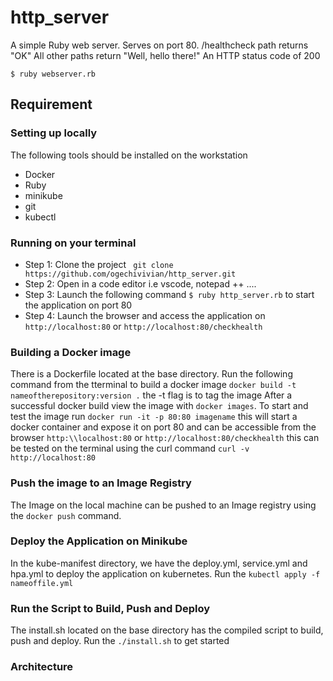 # http_server
A simple Ruby web server.
Serves on port 80.
/healthcheck path returns "OK"
All other paths return "Well, hello there!"
An HTTP status code of 200

`$ ruby webserver.rb`

## Requirement
### Setting up locally 
The following tools should be installed on the workstation
* Docker
* Ruby
* minikube
* git
* kubectl

### Running on your terminal

* Step 1: Clone the project ` git clone https://github.com/ogechivivian/http_server.git`
* Step 2: Open in a code editor  i.e vscode, notepad ++ ....
* Step 3: Launch the following command ` $ ruby http_server.rb `  to start the application on port 80
* Step 4: Launch the browser and access the application on  `http://localhost:80` or `http://localhost:80/checkhealth`

### Building a Docker image
There is a Dockerfile located at the base directory. Run the following command from the tterminal to build a docker image `docker build -t nameoftherepository:version .` the -t flag is to tag the image 
After a successful docker build view the image with `docker images`.
To start and test the image run `docker run -it -p 80:80 imagename` this will start a docker container and expose it on port 80 and can be accessible from the browser `http:\\localhost:80` or `http://localhost:80/checkhealth` this can be tested on the terminal using the curl command `curl -v http://localhost:80`
### Push the image to an Image Registry
The Image on the local machine can be pushed to an Image registry using the `docker push` command.
### Deploy the Application on Minikube
In the kube-manifest directory, we have the deploy.yml, service.yml and hpa.yml to deploy the application on kubernetes. Run the `kubectl apply -f nameoffile.yml`

### Run the Script to Build, Push and Deploy 
The install.sh located on the base directory has the compiled script to build, push and deploy.
Run the `./install.sh` to get started

### Architecture 



